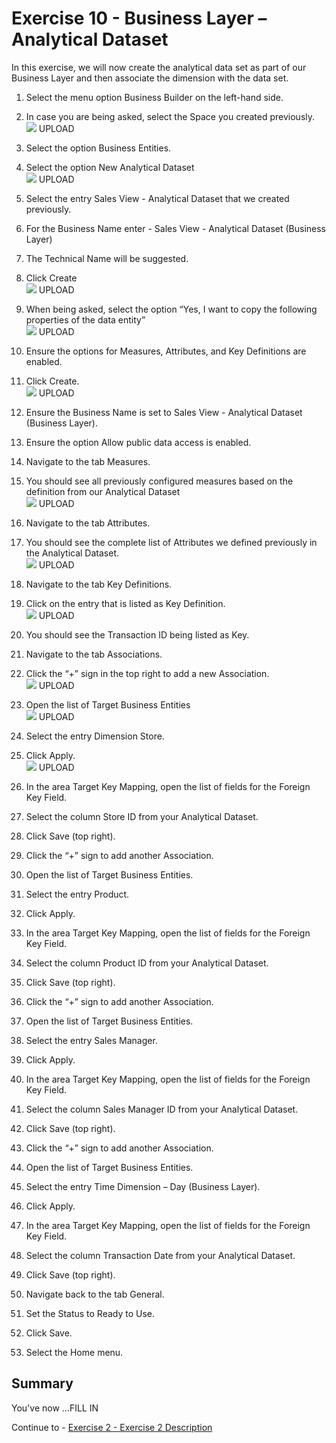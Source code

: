 # Exercise 10 - Business Layer – Analytical Dataset 

In this exercise, we will now create the analytical data set as part of our Business Layer
and then associate the dimension with the data set.

1. Select the menu option Business Builder on the left-hand side.
2. In case you are being asked, select the Space you created previously.
<br>![](images/00_00_0101.png) UPLOAD

3. Select the option Business Entities.
4. Select the option New Analytical Dataset
<br>![](images/00_00_0102.png) UPLOAD

5. Select the entry Sales View - Analytical Dataset that we created previously.
6. For the Business Name enter - Sales View - Analytical Dataset (Business Layer)
7. The Technical Name will be suggested.
8. Click Create
<br>![](images/00_00_0103.png) UPLOAD

9. When being asked, select the option “Yes, I want to copy the following properties of the data entity”
<br>![](images/00_00_0104.png) UPLOAD

10. Ensure the options for Measures, Attributes, and Key Definitions are enabled.
11. Click Create.
<br>![](images/00_00_0105.png) UPLOAD

12. Ensure the Business Name is set to Sales View - Analytical Dataset (Business Layer).
13. Ensure the option Allow public data access is enabled.
14. Navigate to the tab Measures.
15. You should see all previously configured measures based on the definition from our Analytical Dataset
<br>![](images/00_00_0106.png) UPLOAD

16. Navigate to the tab Attributes.
17. You should see the complete list of Attributes we defined previously in the Analytical Dataset.
<br>![](images/00_00_0107.png) UPLOAD

18. Navigate to the tab Key Definitions.
19. Click on the entry that is listed as Key Definition.
<br>![](images/00_00_0108.png) UPLOAD

20. You should see the Transaction ID being listed as Key.
21. Navigate to the tab Associations.
22. Click the “+” sign in the top right to add a new Association.
<br>![](images/00_00_0109.png) UPLOAD

23. Open the list of Target Business Entities
<br>![](images/00_00_0110.png) UPLOAD

24. Select the entry Dimension Store.
25. Click Apply.
<br>![](images/00_00_0112.png) UPLOAD

26. In the area Target Key Mapping, open the list of fields for the Foreign Key Field.
27. Select the column Store ID from your Analytical Dataset.
28. Click Save (top right).
29. Click the “+” sign to add another Association.
30. Open the list of Target Business Entities.
31. Select the entry Product.
32. Click Apply.
33. In the area Target Key Mapping, open the list of fields for the Foreign Key Field.
34. Select the column Product ID from your Analytical Dataset.
35. Click Save (top right).
36. Click the “+” sign to add another Association.
37. Open the list of Target Business Entities.
38. Select the entry Sales Manager.
39. Click Apply.
40. In the area Target Key Mapping, open the list of fields for the Foreign Key Field.
41. Select the column Sales Manager ID from your Analytical Dataset.
42. Click Save (top right).
43. Click the “+” sign to add another Association.
44. Open the list of Target Business Entities.
45. Select the entry Time Dimension – Day (Business Layer).
46. Click Apply.
47. In the area Target Key Mapping, open the list of fields for the Foreign Key Field.
48. Select the column Transaction Date from your Analytical Dataset.
49. Click Save (top right).
50. Navigate back to the tab General.
51. Set the Status to Ready to Use.
52. Click Save.
53. Select the Home menu.


## Summary

You've now ...FILL IN 

Continue to - [Exercise 2 - Exercise 2 Description](../ex2/README.md)

